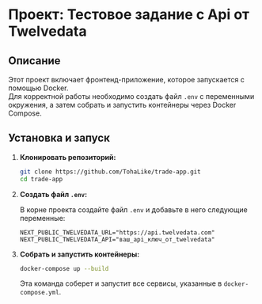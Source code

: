 # Проект: Тестовое задание с Api от Twelvedata

## Описание

Этот проект включает фронтенд-приложение, которое запускается с помощью Docker.  
Для корректной работы необходимо создать файл `.env` с переменными окружения, а затем собрать и запустить контейнеры через Docker Compose.

## Установка и запуск

1. **Клонировать репозиторий:**

    ```bash
    git clone https://github.com/TohaLike/trade-app.git
    cd trade-app
    ```

2. **Создать файл `.env`:**

    В корне проекта создайте файл `.env` и добавьте в него следующие переменные:

    ```env
    NEXT_PUBLIC_TWELVEDATA_URL="https://api.twelvedata.com"
    NEXT_PUBLIC_TWELVEDATA_API="ваш_api_ключ_от_twelvedata"
    ```

3. **Собрать и запустить контейнеры:**

    ```bash
    docker-compose up --build
    ```

    Эта команда соберет и запустит все сервисы, указанные в `docker-compose.yml`.
